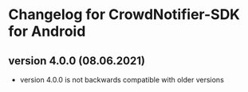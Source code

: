 # Changelog for CrowdNotifier-SDK for Android

## version 4.0.0 (08.06.2021)

- version 4.0.0 is not backwards compatible with older versions